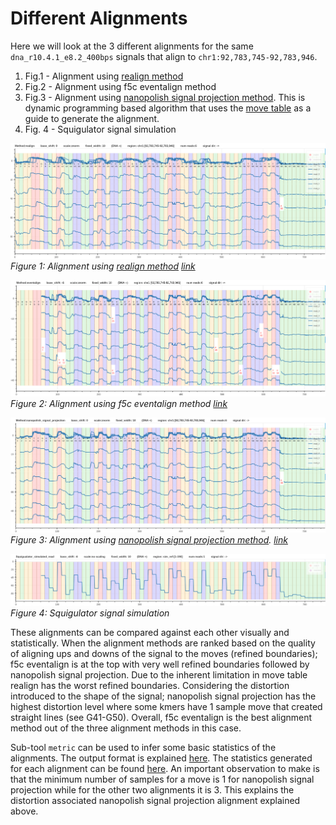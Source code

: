 # Different Alignments

Here we will look at the 3 different alignments for the same `dna_r10.4.1_e8.2_400bps` signals that align to `chr1:92,783,745-92,783,946`.
1. Fig.1 - Alignment using [realign method](realign.md)
2. Fig.2 - Alignment using f5c eventalign method
3. Fig.3 - Alignment using [nanopolish signal projection method](https://github.com/hiruna72/nanopolish/tree/r10.4-integration). This is dynamic programming based algorithm that uses the [move table](move_table.md) as a guide to generate the alignment.
4. Fig. 4 - Squigulator signal simulation

![image](figures/different_aligments/method_realign.png)
*Figure 1: Alignment using [realign method](realign.md) [link](https://hiruna72.github.io/squigualiser/docs/figures/different_aligments/dna_r10.4.1_e8.2_400bps_sup.cfg_realigned_vs_sim.html)*

![image](figures/different_aligments/method_eventalign.png)
*Figure 2: Alignment using f5c eventalign method [link](https://hiruna72.github.io/squigualiser/docs/figures/different_aligments/dna_r10.4.1_e8.2_400bps_sup.cfg_evligned_vs_sim.html)*

![image](figures/different_aligments/method:nanopolish_signal_projection.png)
*Figure 3: Alignment using [nanopolish signal projection method](https://github.com/hiruna72/nanopolish/tree/r10.4-integration). [link](https://hiruna72.github.io/squigualiser/docs/figures/different_aligments/dna_r10.4.1_e8.2_400bps_sup.cfg_nanopolish_projected_vs_sim.html)*

![image](figures/different_aligments/squigulator_simulated_read.png)
*Figure 4: Squigulator signal simulation*

These alignments can be compared against each other visually and statistically.
When the alignment methods are ranked based on the quality of aligning ups and downs of the signal to the moves (refined boundaries); f5c eventalign is at the top with very well refined boundaries followed by nanopolish signal projection.
Due to the inherent limitation in move table realign has the worst refined boundaries.
Considering the distortion introduced to the shape of the signal; nanopolish signal projection has the highest distortion level where some kmers have 1 sample move that created straight lines (see G41-G50).
Overall, f5c eventalign is the best alignment method out of the three alignment methods in this case.

Sub-tool `metric` can be used to infer some basic statistics of the alignments. The output format is explained [here](metric.md).
The statistics generated for each alignment can be found [here](figures/different_aligments/metric).
An important observation to make is that the minimum number of samples for a move is 1 for nanopolish signal projection while for the other two alignments it is 3.
This explains the distortion associated nanopolish signal projection alignment explained above.